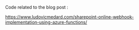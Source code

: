 Code related to the blog post :

https://www.ludovicmedard.com/sharepoint-online-webhook-implementation-using-azure-functions/


